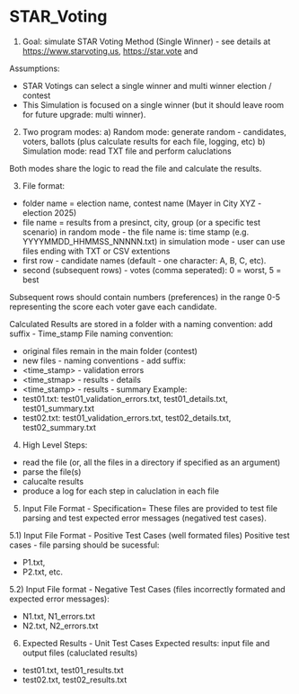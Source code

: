 # STAR_Voting
1) Goal: simulate STAR Voting Method (Single Winner) - see details at https://www.starvoting.us,  https://star.vote and

Assumptions:
- STAR Votings can select a single winner and multi winner election / contest
- This Simulation is focused on a single winner (but it should leave room for future upgrade: multi winner).

2) Two program modes:
a) Random mode: generate random - candidates, voters, ballots (plus calculate results for each file, logging, etc)
b) Simulation mode: read TXT file and perform caluclations

Both modes share the logic to read the file and calculate the results.

3) File format:      
- folder name = election name, contest name (Mayer in City XYZ - election 2025)
- file name = results from a presinct, city, group (or a specific test scenario)
  in random mode - the file name is: time stamp (e.g. YYYYMMDD_HHMMSS_NNNNN.txt)
  in simulation mode - user can use files ending with TXT or CSV extentions
- first row - candidate names (default - one character: A, B, C, etc). 
- second (subsequent rows) - votes (comma seperated): 0 = worst, 5 = best

Subsequent rows should contain numbers (preferences) in the range 0-5 representing the score each voter gave each candidate.

Calculated Results are stored in a folder with a naming convention: add suffix - Time_stamp
File naming convention:
- original files remain in the main folder (contest)
- new files - naming conventions - add suffix:
- <time_stamp> - validation errors
- <time_stmap> - results - details
- <time_stamp> - results - summary
Example:
- test01.txt: test01_validation_errors.txt, test01_details.txt, test01_summary.txt
- test02.txt: test01_validation_errors.txt, test02_details.txt, test02_summary.txt
        
4) High Level Steps:
- read the file (or, all the files in a directory if specified as an argument)
- parse the file(s)
- calucalte results
- produce a log for each step in caluclation in each file

5) Input File Format - Specification=
These files are provided to test file parsing and test expected error messages (negatived test cases).

5.1) Input File Format - Positive Test Cases (well formated files)
Positive test cases - file parsing should be sucessful: 
- P1.txt, 
- P2.txt, etc.

5.2) Input File format - Negative Test Cases (files incorrectly formated and expected error messages): 
- N1.txt, N1_errors.txt 
- N2.txt, N2_errors.txt

6) Expected Results - Unit Test Cases
Expected results: input file and output files (caluclated results)
- test01.txt, test01_results.txt
- test02.txt, test02_results.txt
